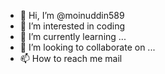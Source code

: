 - 👋 Hi, I’m @moinuddin589
- 👀 I’m interested in coding
- 🌱 I’m currently learning ...
- 💞️ I’m looking to collaborate on ...
- 📫 How to reach me mail

<!---
moinuddin589/moinuddin589 is a ✨ special ✨ repository because its `README.md` (this file) appears on your GitHub profile.
You can click the Preview link to take a look at your changes.
--->
